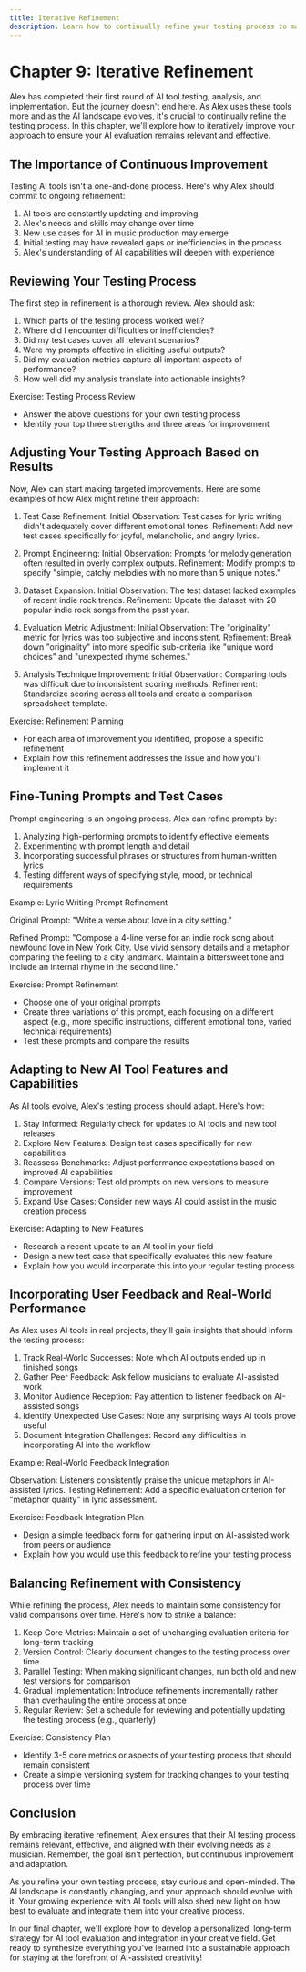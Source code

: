 ```yaml
---
title: Iterative Refinement
description: Learn how to continually refine your testing process to maintain effective results
---
```


# Chapter 9: Iterative Refinement

Alex has completed their first round of AI tool testing, analysis, and implementation. But the journey doesn't end here. As Alex uses these tools more and as the AI landscape evolves, it's crucial to continually refine the testing process. In this chapter, we'll explore how to iteratively improve your approach to ensure your AI evaluation remains relevant and effective.

## The Importance of Continuous Improvement

Testing AI tools isn't a one-and-done process. Here's why Alex should commit to ongoing refinement:

1. AI tools are constantly updating and improving
2. Alex's needs and skills may change over time
3. New use cases for AI in music production may emerge
4. Initial testing may have revealed gaps or inefficiencies in the process
5. Alex's understanding of AI capabilities will deepen with experience

## Reviewing Your Testing Process

The first step in refinement is a thorough review. Alex should ask:

1. Which parts of the testing process worked well?
2. Where did I encounter difficulties or inefficiencies?
3. Did my test cases cover all relevant scenarios?
4. Were my prompts effective in eliciting useful outputs?
5. Did my evaluation metrics capture all important aspects of performance?
6. How well did my analysis translate into actionable insights?

Exercise: Testing Process Review
- Answer the above questions for your own testing process
- Identify your top three strengths and three areas for improvement

## Adjusting Your Testing Approach Based on Results

Now, Alex can start making targeted improvements. Here are some examples of how Alex might refine their approach:

1. Test Case Refinement:
   Initial Observation: Test cases for lyric writing didn't adequately cover different emotional tones.
   Refinement: Add new test cases specifically for joyful, melancholic, and angry lyrics.

2. Prompt Engineering:
   Initial Observation: Prompts for melody generation often resulted in overly complex outputs.
   Refinement: Modify prompts to specify "simple, catchy melodies with no more than 5 unique notes."

3. Dataset Expansion:
   Initial Observation: The test dataset lacked examples of recent indie rock trends.
   Refinement: Update the dataset with 20 popular indie rock songs from the past year.

4. Evaluation Metric Adjustment:
   Initial Observation: The "originality" metric for lyrics was too subjective and inconsistent.
   Refinement: Break down "originality" into more specific sub-criteria like "unique word choices" and "unexpected rhyme schemes."

5. Analysis Technique Improvement:
   Initial Observation: Comparing tools was difficult due to inconsistent scoring methods.
   Refinement: Standardize scoring across all tools and create a comparison spreadsheet template.

Exercise: Refinement Planning
- For each area of improvement you identified, propose a specific refinement
- Explain how this refinement addresses the issue and how you'll implement it

## Fine-Tuning Prompts and Test Cases

Prompt engineering is an ongoing process. Alex can refine prompts by:

1. Analyzing high-performing prompts to identify effective elements
2. Experimenting with prompt length and detail
3. Incorporating successful phrases or structures from human-written lyrics
4. Testing different ways of specifying style, mood, or technical requirements

Example: Lyric Writing Prompt Refinement

Original Prompt: "Write a verse about love in a city setting."

Refined Prompt: "Compose a 4-line verse for an indie rock song about newfound love in New York City. Use vivid sensory details and a metaphor comparing the feeling to a city landmark. Maintain a bittersweet tone and include an internal rhyme in the second line."

Exercise: Prompt Refinement
- Choose one of your original prompts
- Create three variations of this prompt, each focusing on a different aspect (e.g., more specific instructions, different emotional tone, varied technical requirements)
- Test these prompts and compare the results

## Adapting to New AI Tool Features and Capabilities

As AI tools evolve, Alex's testing process should adapt. Here's how:

1. Stay Informed: Regularly check for updates to AI tools and new tool releases
2. Explore New Features: Design test cases specifically for new capabilities
3. Reassess Benchmarks: Adjust performance expectations based on improved AI capabilities
4. Compare Versions: Test old prompts on new versions to measure improvement
5. Expand Use Cases: Consider new ways AI could assist in the music creation process

Exercise: Adapting to New Features
- Research a recent update to an AI tool in your field
- Design a new test case that specifically evaluates this new feature
- Explain how you would incorporate this into your regular testing process

## Incorporating User Feedback and Real-World Performance

As Alex uses AI tools in real projects, they'll gain insights that should inform the testing process:

1. Track Real-World Successes: Note which AI outputs ended up in finished songs
2. Gather Peer Feedback: Ask fellow musicians to evaluate AI-assisted work
3. Monitor Audience Reception: Pay attention to listener feedback on AI-assisted songs
4. Identify Unexpected Use Cases: Note any surprising ways AI tools prove useful
5. Document Integration Challenges: Record any difficulties in incorporating AI into the workflow

Example: Real-World Feedback Integration

Observation: Listeners consistently praise the unique metaphors in AI-assisted lyrics.
Testing Refinement: Add a specific evaluation criterion for "metaphor quality" in lyric assessment.

Exercise: Feedback Integration Plan
- Design a simple feedback form for gathering input on AI-assisted work from peers or audience
- Explain how you would use this feedback to refine your testing process

## Balancing Refinement with Consistency

While refining the process, Alex needs to maintain some consistency for valid comparisons over time. Here's how to strike a balance:

1. Keep Core Metrics: Maintain a set of unchanging evaluation criteria for long-term tracking
2. Version Control: Clearly document changes to the testing process over time
3. Parallel Testing: When making significant changes, run both old and new test versions for comparison
4. Gradual Implementation: Introduce refinements incrementally rather than overhauling the entire process at once
5. Regular Review: Set a schedule for reviewing and potentially updating the testing process (e.g., quarterly)

Exercise: Consistency Plan
- Identify 3-5 core metrics or aspects of your testing process that should remain consistent
- Create a simple versioning system for tracking changes to your testing process over time

## Conclusion

By embracing iterative refinement, Alex ensures that their AI testing process remains relevant, effective, and aligned with their evolving needs as a musician. Remember, the goal isn't perfection, but continuous improvement and adaptation.

As you refine your own testing process, stay curious and open-minded. The AI landscape is constantly changing, and your approach should evolve with it. Your growing experience with AI tools will also shed new light on how best to evaluate and integrate them into your creative process.

In our final chapter, we'll explore how to develop a personalized, long-term strategy for AI tool evaluation and integration in your creative field. Get ready to synthesize everything you've learned into a sustainable approach for staying at the forefront of AI-assisted creativity!
